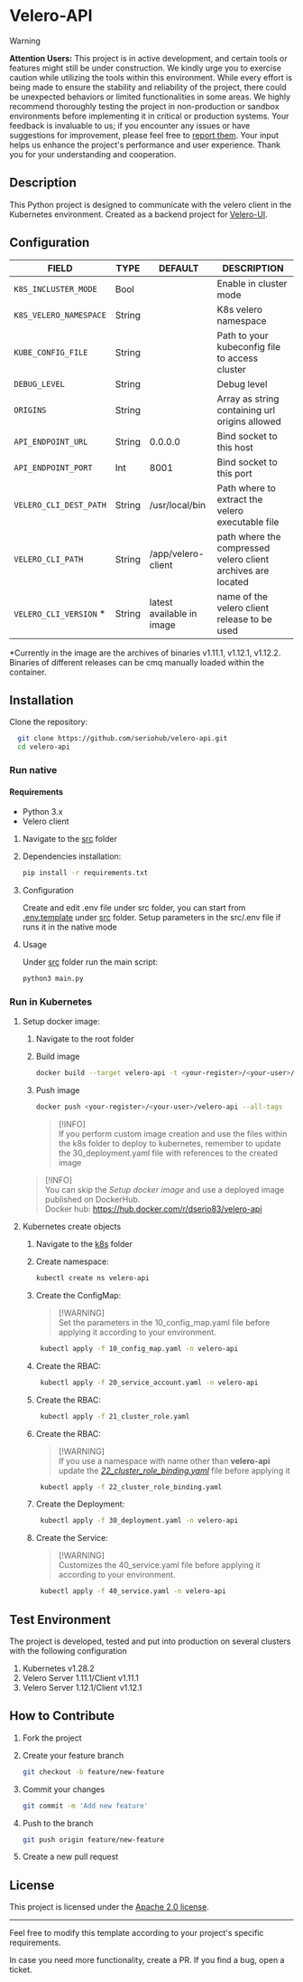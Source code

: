 # Velero-API

> [!WARNING]  
**Attention Users:** This project is in active development, and certain tools or features might still be under construction. We kindly urge you to exercise caution while utilizing the tools within this environment. While every effort is being made to ensure the stability and reliability of the project, there could be unexpected behaviors or limited functionalities in some areas.
We highly recommend thoroughly testing the project in non-production or sandbox environments before implementing it in critical or production systems. Your feedback is invaluable to us; if you encounter any issues or have suggestions for improvement, please feel free to [report them](https://github.com/seriohub/velero-api/issues). Your input helps us enhance the project's performance and user experience.
Thank you for your understanding and cooperation.

## Description

This Python project is designed to communicate with the velero client in the Kubernetes environment. Created as a backend project for [Velero-UI](https://github.com/seriohub/velero-ui).

## Configuration

| FIELD                  | TYPE   | DEFAULT                   | DESCRIPTION                                                  |
|------------------------|--------|---------------------------|--------------------------------------------------------------|
| `K8S_INCLUSTER_MODE`   | Bool   |                           | Enable in cluster mode                                       |
| `K8S_VELERO_NAMESPACE` | String |                           | K8s velero namespace                                         |
| `KUBE_CONFIG_FILE`     | String |                           | Path to your kubeconfig file to access cluster               |
| `DEBUG_LEVEL`          | String |                           | Debug level                                                  |
| `ORIGINS`              | String |                           | Array as string containing url origins allowed               |
| `API_ENDPOINT_URL`     | String | 0.0.0.0                   | Bind socket to this host                                     |
| `API_ENDPOINT_PORT`    | Int    | 8001                      | Bind socket to this port                                     |
| `VELERO_CLI_DEST_PATH` | String | /usr/local/bin            | Path where to extract the velero executable file             |
| `VELERO_CLI_PATH`      | String | /app/velero-client        | path where the compressed velero client archives are located |
| `VELERO_CLI_VERSION` * | String | latest available in image | name of the velero client release to be used                 |


*Currently in the image are the archives of binaries v1.11.1, v1.12.1, v1.12.2. Binaries of different releases can be cmq manually loaded within the container.


## Installation

Clone the repository:

  ``` bash
    git clone https://github.com/seriohub/velero-api.git
    cd velero-api
  ```

### Run native

#### Requirements

- Python 3.x
- Velero client

1. Navigate to the [src](src) folder

2. Dependencies installation:

    ``` bash
    pip install -r requirements.txt
    ```

3. Configuration

    Create and edit .env file under src folder, you can start from [.env.template](src/.env.template) under [src](src) folder.
    Setup parameters in the src/.env file if runs it in the native mode

4. Usage

    Under [src](src) folder run the main script:

    ``` bash
    python3 main.py
    ```
   
### Run in Kubernetes

1. Setup docker image:

   1. Navigate to the root folder
   2. Build image

        ``` bash
        docker build --target velero-api -t <your-register>/<your-user>/velero-api:<tag> -f ./docker/Dockerfile .
        ```

   3. Push image

        ``` bash
        docker push <your-register>/<your-user>/velero-api --all-tags
        ```

      >   [!INFO]  
      If you perform custom image creation and use the files within the k8s folder to deploy to kubernetes, remember to update the 30_deployment.yaml file with references to the created image
   
   >   [!INFO]  
   You can skip the *Setup docker image* and use a deployed image published on DockerHub.<br>
   Docker hub: https://hub.docker.com/r/dserio83/velero-api

2. Kubernetes create objects

   1. Navigate to the [k8s](k8s) folder

   2. Create namespace:

        ``` bash
        kubectl create ns velero-api
        ```

   3. Create the ConfigMap:

      >   [!WARNING]  
      Set the parameters in the 10_config_map.yaml file before applying it according to your environment.
   
      ``` bash
       kubectl apply -f 10_config_map.yaml -n velero-api
       ```

   4. Create the RBAC:

       ``` bash
        kubectl apply -f 20_service_account.yaml -n velero-api
       ```
   
   5. Create the RBAC:

       ``` bash
        kubectl apply -f 21_cluster_role.yaml
       ```

   6. Create the RBAC:

      >   [!WARNING]  
      If you use a namespace with name other than **velero-api** update the [*22_cluster_role_binding.yaml*](k8s/22_cluster_role_binding.yaml) file before applying it

      ``` bash
       kubectl apply -f 22_cluster_role_binding.yaml
      ```

   7. Create the Deployment:

       ``` bash
        kubectl apply -f 30_deployment.yaml -n velero-api
       ```
   
   8. Create the Service:

      >   [!WARNING]  
      Customizes the 40_service.yaml file before applying it according to your environment.

       ``` bash
        kubectl apply -f 40_service.yaml -n velero-api
       ```

## Test Environment

The project is developed, tested and put into production on several clusters with the following configuration

1. Kubernetes v1.28.2
2. Velero Server 1.11.1/Client v1.11.1
3. Velero Server 1.12.1/Client v1.12.1

## How to Contribute

1. Fork the project
2. Create your feature branch

    ``` bash
    git checkout -b feature/new-feature
    ```

3. Commit your changes

    ``` bash
   git commit -m 'Add new feature'
   ```

4. Push to the branch

    ``` bash
   git push origin feature/new-feature
   ```

5. Create a new pull request

## License

This project is licensed under the [Apache 2.0 license](LICENSE).

---

Feel free to modify this template according to your project's specific requirements.

In case you need more functionality, create a PR. If you find a bug, open a ticket.
